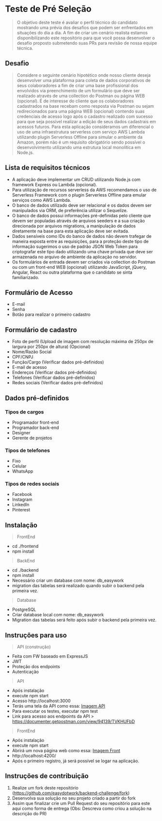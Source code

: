 # Teste de Pré Seleção
> O objetivo deste teste é avaliar o perfil técnico do candidato mostrando uma prévia dos desafios que podem ser enfrentados em situações do dia a dia. A fim de criar um cenário realista estamos disponibilizando este repositório para que você possa desenvolver o desafio proposto submetendo suas PRs para revisão de nossa equipe técnica.


## Desafio

> Considere o seguinte cenário hipotético onde nosso cliente deseja desenvolver uma plataforma para coleta de dados corporativos de seus colaboradores a fim de criar uma base profissional dos envolvidos via preenchimento de um formulário que deve ser realizado através de uma collection do Postman ou página WEB (opcional).
É de interesse do cliente que os colaboradores cadastrados na base recebam como resposta via Postman ou sejam redirecionados para uma página WEB (opcional) contendo suas credenciais de acesso logo após o cadastro realizado com sucesso para que seja possível realizar a edição de seus dados cadastrais em acessos futuros.
Para esta aplicação consideramos um diferencial o uso de uma infraestrutura serverless com serviço AWS Lambda utilizando plugin Serverless Offline para simular o ambiente da Amazon, porém não é um requisito obrigatório sendo possível o desenvolvimento utilizando uma estrutura local monolítica em Node.js.


## Lista de requisitos técnicos

* A aplicação deve implementar um CRUD utilizando Node.js com framework Express ou Lambda (opcional).
* Para utilização de recursos serverless da AWS recomendamos o uso de Serverless Framework com o plugin Serverless Offline para emular serviços como AWS Lambda.
* O banco de dados utilizado deve ser relacional e os dados devem ser manipulados via ORM, de preferência utilizar o Sequelize.
* O banco de dados possui informações pré-definidas pelo cliente que devem ser populadas através de arquivos seeders e a sua criação direcionada por arquivos migrations, a manipulação de dados diretamente na base para esta aplicação deve ser evitada.
* Dados sensíveis como IDs do banco de dados não devem trafegar de maneira exposta entre as requisições, para a proteção deste tipo de informação sugerimos o uso de padrão JSON Web Token para criptografar este tipo dado utilizando uma chave privada que deve ser armazenada no arquivo de ambiente da aplicação no servidor.
* Os formulários de entrada devem ser criados via collection do Postman ou com um front-end WEB (opcional) utilizando JavaScript, jQuery, Angular, React ou outra plataforma que o candidato se sinta familiarizado.

## Formulário de Acesso

* E-mail
* Senha
* Botão para realizar o primeiro cadastro


## Formulário de cadastro

* Foto de perfil (Upload de imagem com resolução máxima de 250px de largura por 250px de altura) (Opcional)
* Nome/Razão Social
* CPF/CNPJ
* Função/Cargo (Verificar dados pré-definidos)
* E-mail de acesso 
* Endereços (Verificar dados pré-definidos)
* Telefones (Verificar dados pré-definidos)
* Redes sociais (Verificar dados pré-definidos)


## Dados pré-definidos

### Tipos de cargos
* Programador front-end
* Programador back-end
* Designer
* Gerente de projetos

### Tipos de telefones
* Fixo
* Celular
* WhatsApp

### Tipos de redes sociais
* Facebook
* Instagram
* LinkedIn
* Pinterest


## Instalação

>FrontEnd
- cd ./frontend
- npm install

>BackEnd
- cd ./backend
- npm install
- Necessário criar um database com nome: db_easywork
- migration das tabelas será realizado quando subir o backend pela primeira vez.

>Database
- PostgreSQL
- Criar database local com nome: db_easywork
- Migration das tabelas será feito após subir o backend pela primeira vez.

## Instruções para uso

>API (construção)
- Feita com FW baseado em ExpressJS
- JWT
- Proteção dos endpoints
- Autenticação

>API
- Após instalação
- execute npm start
- Acesso http://localhost:3000
- Terás uma tela da API como essa: [Imagem API](https://ibb.co/gy4Jp13)
- Para executar os testes, executar npm test
- Link para acesso aos endpoints da API > https://documenter.getpostman.com/view/94139/TVKHUFbD

>FrontEnd
- Após instalação
- execute npm start
- Abrirá um nova página web como essa: [Imagem Front](https://ibb.co/0tvjNYY)
- http://localhost:4200/
- Após o primeiro registro, já será possível se logar na aplicação.

## Instruções de contribuição

1. Realize um fork deste repositório (<https://github.com/easydotwork/backend-challenge/fork>)
2. Desenvolva sua solução no seu projeto criado a partir do fork
3. Assim que finalizar crie um Pull Request do seu repositório para este aqui como forma de entrega
(Obs: Descreva como criou a solução na descrição do PR)
